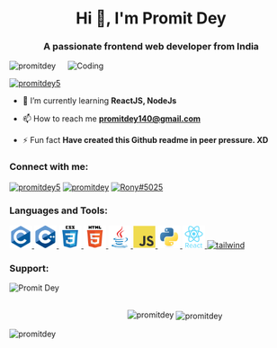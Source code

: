 <h1 align="center">Hi 👋, I'm Promit Dey</h1>
<h3 align="center">A passionate frontend web developer from India</h3>
<img align="right" alt="Coding" width="400" src="https://cdn.dribbble.com/users/1162077/screenshots/3848914/programmer.gif">

<p align="left"> <img src="https://komarev.com/ghpvc/?username=promitdey&label=Profile%20views&color=0e75b6&style=flat" alt="promitdey" /> </p>


<p align="left"> <a href="https://twitter.com/promitdey5" target="blank"><img src="https://img.shields.io/twitter/follow/promitdey5?logo=twitter&style=for-the-badge" alt="promitdey5" /></a> </p>

- 🌱 I’m currently learning **ReactJS, NodeJs**

- 📫 How to reach me **promitdey140@gmail.com**

- ⚡ Fun fact **Have created this Github readme in peer pressure. XD**

<h3 align="left">Connect with me:</h3>
<p align="left">
<a href="https://twitter.com/promitdey5" target="blank"><img align="center" src="https://raw.githubusercontent.com/rahuldkjain/github-profile-readme-generator/master/src/images/icons/Social/twitter.svg" alt="promitdey5" height="30" width="40" /></a>
<a href="https://www.leetcode.com/promitdey" target="blank"><img align="center" src="https://raw.githubusercontent.com/rahuldkjain/github-profile-readme-generator/master/src/images/icons/Social/leet-code.svg" alt="promitdey" height="30" width="40" /></a>
<a href="https://discord.gg/Rony#5025" target="blank"><img align="center" src="https://raw.githubusercontent.com/rahuldkjain/github-profile-readme-generator/master/src/images/icons/Social/discord.svg" alt="Rony#5025" height="30" width="40" /></a>
</p>

<h3 align="left">Languages and Tools:</h3>
<p align="left"> <a href="https://www.cprogramming.com/" target="_blank" rel="noreferrer"> <img src="https://raw.githubusercontent.com/devicons/devicon/master/icons/c/c-original.svg" alt="c" width="40" height="40"/> </a> <a href="https://www.w3schools.com/cpp/" target="_blank" rel="noreferrer"> <img src="https://raw.githubusercontent.com/devicons/devicon/master/icons/cplusplus/cplusplus-original.svg" alt="cplusplus" width="40" height="40"/> </a> <a href="https://www.w3schools.com/css/" target="_blank" rel="noreferrer"> <img src="https://raw.githubusercontent.com/devicons/devicon/master/icons/css3/css3-original-wordmark.svg" alt="css3" width="40" height="40"/> </a> <a href="https://www.w3.org/html/" target="_blank" rel="noreferrer"> <img src="https://raw.githubusercontent.com/devicons/devicon/master/icons/html5/html5-original-wordmark.svg" alt="html5" width="40" height="40"/> </a> <a href="https://www.java.com" target="_blank" rel="noreferrer"> <img src="https://raw.githubusercontent.com/devicons/devicon/master/icons/java/java-original.svg" alt="java" width="40" height="40"/> </a> <a href="https://developer.mozilla.org/en-US/docs/Web/JavaScript" target="_blank" rel="noreferrer"> <img src="https://raw.githubusercontent.com/devicons/devicon/master/icons/javascript/javascript-original.svg" alt="javascript" width="40" height="40"/> </a> <a href="https://www.python.org" target="_blank" rel="noreferrer"> <img src="https://raw.githubusercontent.com/devicons/devicon/master/icons/python/python-original.svg" alt="python" width="40" height="40"/> </a> <a href="https://reactjs.org/" target="_blank" rel="noreferrer"> <img src="https://raw.githubusercontent.com/devicons/devicon/master/icons/react/react-original-wordmark.svg" alt="react" width="40" height="40"/> </a> <a href="https://tailwindcss.com/" target="_blank" rel="noreferrer"> <img src="https://www.vectorlogo.zone/logos/tailwindcss/tailwindcss-icon.svg" alt="tailwind" width="40" height="40"/> </a> </p>

<h3 align="left">Support:</h3>
<p><a href="https://www.buymeacoffee.com/Promit Dey"> <img align="left" src="https://cdn.buymeacoffee.com/buttons/v2/default-yellow.png" height="50" width="210" alt="Promit Dey" /></a></p><br><br>

<p><p><img align="left" src="https://github-readme-stats.vercel.app/api/top-langs?username=promitdey&show_icons=true&locale=en&layout=compact" alt="promitdey" /></p></p>

<p><p>&nbsp;<img align="center" src="https://github-readme-stats.vercel.app/api?username=promitdey&show_icons=true&locale=en" margin = 50px alt="promitdey" /></p></p>

<p><img align="center" src="https://github-readme-streak-stats.herokuapp.com/?user=promitdey&" alt="promitdey" /></p>

